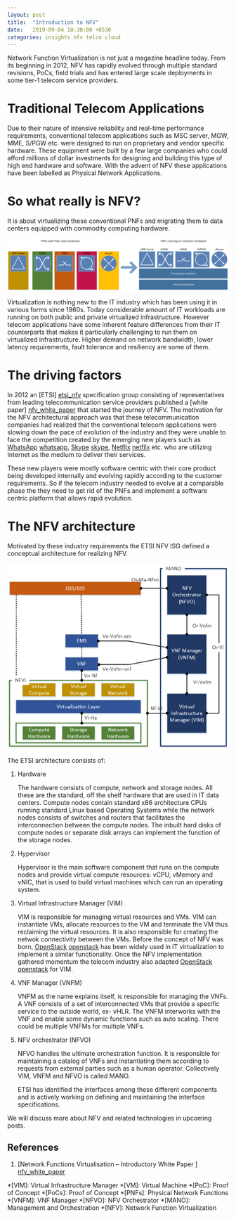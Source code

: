 ```yaml
---
layout: post
title:  "Introduction to NFV"
date:   2019-09-04 18:30:00 +0530
categories: insights nfv telco cloud
---
```


Network Function Virtualization is not just a magazine headline today. From its beginning in 2012, NFV has rapidly evolved through multiple standard revisions, PoCs, field trials and has entered large scale deployments in some tier-1 telecom service providers.

# Traditional Telecom Applications
Due to their nature of intensive reliability and real-time performance requirements, conventional telecom applications such as MSC server, MGW, MME, S/PGW etc. were designed to run on proprietary and vendor specific hardware. These equipment were built by a few large companies who could afford millions of dollar investments for designing and building this type of high end hardware and software. With the advent of NFV these applications have been labelled as Physical Network Applications.

# So what really is NFV?
 It is about virtualizing these conventional PNFs and migrating them to data centers equipped with commodity computing hardware. 

![Virtualizing PNFs](/assets/images/virtualizing_pnfs.png)

Virtualization is nothing new to the IT industry which has been using it in various forms since 1960s. Today considerable amount of IT workloads are running on both public and private virtualized infrastructure. However telecom applications have some inherent feature differences from their IT counterparts that makes it particularly challenging to run them on virtualized infrastructure. Higher demand on network bandwidth, lower latency requirements, fault tolerance and resiliency are some of them.

# The driving factors
In 2012 an [ETSI] [etsi_nfv] specification group consisting of representatives from leading telecommunication service providers published a [white paper] [nfv_white_paper] that started the journey of NFV. The motivation for the NFV architectural approach was that these telecommunication companies had realized that the conventional telecom applications were slowing down the pace of evolution of the industry and they were unable to face the competition created by the emerging new players such as [WhatsApp] [whatsapp], [Skype] [skype], [Netflix] [netflix] etc. who are utilizing Internet as the medium to deliver their services. 

These new players were mostly software centric with their core product being developed internally and evolving rapidly according to the customer requirements. So if the telecom industry needed to evolve at a comparable phase the they need to get rid of the PNFs and implement a software centric platform that allows rapid evolution.

# The NFV architecture

Motivated by these industry requirements the ETSI NFV ISG defined a conceptual architecture for realizing NFV.

![NFV Architecture](/assets/images/nfv_architecture.png)

The ETSI architecture consists of:

1. Hardware

   The hardware consists of compute, network and storage nodes. All these are the standard, off the shelf hardware that are used in IT data centers. Compute nodes contain standard x86 architecture CPUs running standard Linux based Operating Systems while the network nodes consists of switches and routers that facilitates the interconnection between the compute nodes. The inbuilt hard disks of compute nodes or separate disk arrays can implement the function of the storage nodes.

2. Hypervisor

   Hypervisor is the main software component that runs on the compute nodes and provide virtual compute resources: vCPU, vMemory and vNIC,  that is used to build virtual machines which can run an operating system.

3. Virtual Infrastructure Manager (VIM)

    VIM is responsible for managing virtual resources and VMs. VIM can instantiate VMs, allocate resources to the VM and terminate the VM thus reclaiming the virtual resources. It is also responsible for creating the netwok connectivity between the VMs. Before the concept of NFV was born, [OpenStack] [openstack] has been widely used in IT virtualization to implement a similar functionality. Once the NFV implementation gathered momentum the telecom industry also adapted [OpenStack] [openstack] for VIM.
	
4. VNF Manager (VNFM)

   VNFM as the name explains itself, is responsible for managing the VNFs. A VNF consists of a set of interconnected VMs that provide a specific service to the outside world, ex- vHLR. The VNFM interworks with the VNF and enable some dynamic functions such as auto scaling. There could be multiple VNFMs for multiple VNFs.
	
5. NFV orchestrator (NFVO)

   NFVO handles the ultimate orchestration function. It is responsible for maintaining a catalog of VNFs and instantiating them according to requests from external parties such as a human operator. Collectively VIM, VNFM and NFVO is called MANO. 

   ETSI has identified the interfaces among these different components and is actively working on defining and maintaining the interface specifications.

We will discuss more about NFV and related technologies in upcoming posts.

## References

1. [Network Functions Virtualisation – Introductory White Paper ] [nfv_white_paper]

[nfv_white_paper]: https://portal.etsi.org/NFV/NFV_White_Paper.pdf
[etsi_nfv]: https://www.etsi.org/technologies/nfv
[whatsapp]: https://www.whatsapp.com
[skype]: https://www.skype.com/en
[netflix]: https://www.netflix.com/
[openstack]: https://www.openstack.org

*[VIM]: Virtual Infrastructure Manager
*[VM]: Virtual Machine
*[PoC]: Proof of Concept
*[PoCs]: Proof of Concept
*[PNFs]: Physical Network Functions
*[VNFM]: VNF Manager
*[NFVO]: NFV Orchestrator
*[MANO]: Management and Orchestration
*[NFV]: Network Function Virtualization